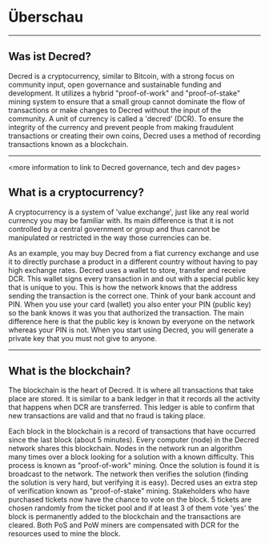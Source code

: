 # Überschau

---

## <i class="fa icon-decred_symbol"></i> Was ist Decred?
Decred is a cryptocurrency, similar to Bitcoin, with a strong focus on community input, open governance and sustainable funding and development. It utilizes a hybrid "proof-of-work" and "proof-of-stake" mining system to ensure that a small group cannot dominate the flow of transactions or make changes to Decred without the input of the community. A unit of currency is called a 'decred' (DCR). To ensure the integrity of the currency and prevent people from making fraudulent transactions or creating their own coins, Decred uses a method of recording transactions known as a blockchain.

---

<more information to link to Decred governance, tech and dev pages>

## <i class="fa icon-cryptocurrency fa-lg"></i> What is a cryptocurrency?
A cryptocurrency is a system of 'value exchange', just like any real world currency you may be familiar with. Its main difference is that it is not controlled by a central government or group and thus cannot be manipulated or restricted in the way those currencies can be.

As an example, you may buy Decred from a fiat currency exchange and use it to directly purchase a product in a different country without having to pay high exchange rates.
Decred uses a wallet to store, transfer and receive DCR. This wallet signs every transaction in and out with a special public key that is unique to you. This is how the network knows that the address sending the transaction is the correct one. Think of your bank account and PIN. When you use your card (wallet) you also enter your PIN (public key) so the bank knows it was you that authorized the transaction. The main difference here is that the public key is known by everyone on the network whereas your PIN is not. When you start using Decred, you will generate a private key that you must not give to anyone.

---

## <i class="fa icon-block fa-lg"></i> What is the blockchain?
The blockchain is the heart of Decred. It is where all transactions that take place are stored. It is similar to a bank ledger in that it records all the activity that happens when DCR are transferred. This ledger is able to confirm that new transactions are valid and that no fraud is taking place.

Each block in the blockchain is a record of transactions that have occurred since the last block (about 5 minutes). Every computer (node) in the Decred network shares this blockchain. Nodes in the network run an algorithm many times over a block looking for a solution with a known difficulty. This process is known as "proof-of-work" mining. Once the solution is found it is broadcast to the network. The network then verifies the solution (finding the solution is very hard, but verifying it is easy). Decred uses an extra step of verification known as "proof-of-stake" mining. Stakeholders who have purchased tickets now have the chance to vote on the block. 5 tickets are chosen randomly from the ticket pool and if at least 3 of them vote 'yes' the block is permanently added to the blockchain and the transactions are cleared. Both PoS and PoW miners are compensated with DCR for the resources used to mine the block.

<More information section to link to PoW and PoS guides>
